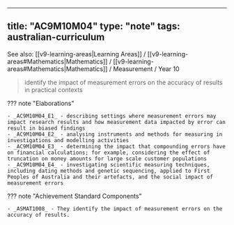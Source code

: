 
---
title: "AC9M10M04"
type: "note"
tags: australian-curriculum
---

See also: [[v9-learning-areas|Learning Areas]] / [[v9-learning-areas#Mathematics|Mathematics]] / [[v9-learning-areas#Mathematics|Mathematics]] / Measurement / Year 10

> identify the impact of measurement errors on the accuracy of results in practical contexts

??? note "Elaborations"

	- _AC9M10M04_E1_ - describing settings where measurement errors may impact research results and how measurement data impacted by error can result in biased findings
	- _AC9M10M04_E2_ - analysing instruments and methods for measuring in investigations and modelling activities
	- _AC9M10M04_E3_ - determining the impact that compounding errors have on financial calculations; for example, considering the effect of truncation on money amounts for large scale customer populations
	- _AC9M10M04_E4_ - investigating scientific measuring techniques, including dating methods and genetic sequencing, applied to First Peoples of Australia and their artefacts, and the social impact of measurement errors
??? note "Achievement Standard Components"

	- _ASMAT1008_ - They identify the impact of measurement errors on the accuracy of results.

[//begin]: # "Autogenerated link references for markdown compatibility"
[v9-learning-areas]: ..%2Fv9-learning-areas "Learning Areas"
[//end]: # "Autogenerated link references" 
